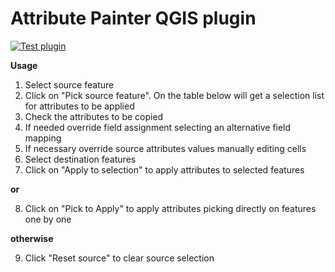 # Attribute Painter QGIS plugin

[![Test plugin](https://github.com/enricofer/attributepainter/actions/workflows/CI_test.yml/badge.svg)](https://github.com/enricofer/attributepainter/actions/workflows/CI_test.yml)

**Usage**

1) Select source feature
2) Click on "Pick source feature". On the table below will get a selection list for attributes to be applied
3) Check the attributes to be copied
4) If needed override field assignment selecting an alternative field mapping
5) If necessary override source attributes values manually editing cells
6) Select destination features
7) Click on "Apply to selection" to apply attributes to selected features

**or**

8) Click on "Pick to Apply" to apply attributes picking directly on features one by one

**otherwise**

9) Click "Reset source" to clear source selection